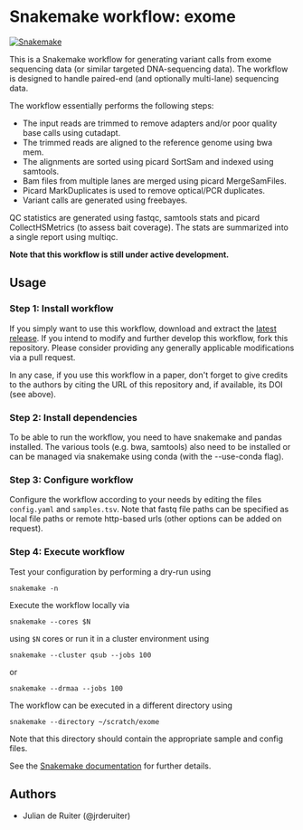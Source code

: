 # Snakemake workflow: exome

[![Snakemake](https://img.shields.io/badge/snakemake-≥3.12.0-brightgreen.svg)](https://snakemake.bitbucket.io)

This is a Snakemake workflow for generating variant calls from exome sequencing
data (or similar targeted DNA-sequencing data). The workflow is designed to
handle paired-end (and optionally multi-lane) sequencing data.

The workflow essentially performs the following steps:

* The input reads are trimmed to remove adapters and/or poor quality base calls
  using cutadapt.
* The trimmed reads are aligned to the reference genome using bwa mem.
* The alignments are sorted using picard SortSam and indexed using samtools.
* Bam files from multiple lanes are merged using picard MergeSamFiles.
* Picard MarkDuplicates is used to remove optical/PCR duplicates.
* Variant calls are generated using freebayes.

QC statistics are generated using fastqc, samtools stats and picard
CollectHSMetrics (to assess bait coverage). The stats are summarized into a
single report using multiqc.

**Note that this workflow is still under active development.**

## Usage

### Step 1: Install workflow

If you simply want to use this workflow, download and extract the
[latest release](https://github.com/jrderuiter/snakemake-exome/releases).
If you intend to modify and further develop this workflow, fork this
repository. Please consider providing any generally applicable modifications
via a pull request.

In any case, if you use this workflow in a paper, don't forget to give credits
to the authors by citing the URL of this repository and, if available, its
DOI (see above).

### Step 2: Install dependencies

To be able to run the workflow, you need to have snakemake and pandas
installed. The various tools (e.g. bwa, samtools) also need to be installed
or can be managed via snakemake using conda (with the --use-conda flag).

### Step 3: Configure workflow

Configure the workflow according to your needs by editing the files
`config.yaml` and `samples.tsv`. Note that fastq file paths can be specified
as local file paths or remote http-based urls (other options can be added
on request).

### Step 4: Execute workflow

Test your configuration by performing a dry-run using

    snakemake -n

Execute the workflow locally via

    snakemake --cores $N

using `$N` cores or run it in a cluster environment using

    snakemake --cluster qsub --jobs 100

or

    snakemake --drmaa --jobs 100

The workflow can be executed in a different directory using

    snakemake --directory ~/scratch/exome

Note that this directory should contain the appropriate sample and config files.

See the [Snakemake documentation](https://snakemake.readthedocs.io) for
further details.

## Authors

* Julian de Ruiter (@jrderuiter)
